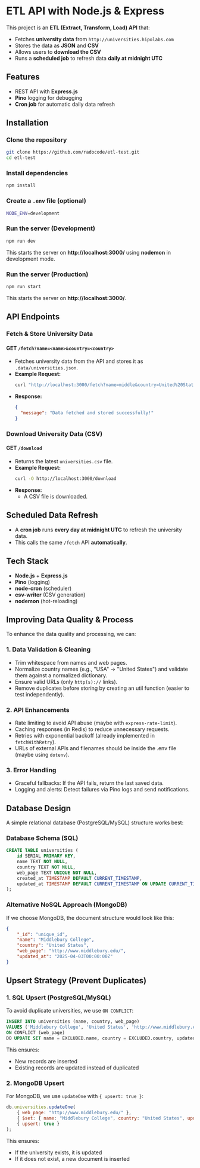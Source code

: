 # **ETL API with Node.js & Express**  

This project is an **ETL (Extract, Transform, Load) API** that:  
- Fetches **university data** from `http://universities.hipolabs.com`
- Stores the data as **JSON** and **CSV**
- Allows users to **download the CSV**
- Runs a **scheduled job** to refresh data **daily at midnight UTC**  

## **Features**
- REST API with **Express.js**
- **Pino** logging for debugging
- **Cron job** for automatic daily data refresh
## **Installation**

### **Clone the repository**
```sh
git clone https://github.com/radocode/etl-test.git
cd etl-test
```

### **Install dependencies**
```sh
npm install
```

### **Create a `.env` file (optional)**
```sh
NODE_ENV=development
```

### **Run the server (Development)**
```sh
npm run dev
```
This starts the server on **http://localhost:3000/** using **nodemon** in development mode.

### **Run the server (Production)**
```sh
npm run start
```
This starts the server on **http://localhost:3000/**.

## **API Endpoints**

### **Fetch & Store University Data**
#### **GET `/fetch?name=<name>&country=<country>`**
- Fetches university data from the API and stores it as `.data/universities.json`.
- **Example Request:**
  ```sh
  curl "http://localhost:3000/fetch?name=middle&country=United%20States"
  ```
- **Response:**
  ```json
  {
    "message": "Data fetched and stored successfully!"
  }
  ```

### **Download University Data (CSV)**
#### **GET `/download`**
- Returns the latest `universities.csv` file.
- **Example Request:**
  ```sh
  curl -O http://localhost:3000/download
  ```
- **Response:**
  - A CSV file is downloaded.

## **Scheduled Data Refresh**
- A **cron job** runs **every day at midnight UTC** to refresh the university data.
- This calls the same `/fetch` API **automatically**.

## **Tech Stack**
- **Node.js** + **Express.js**
- **Pino** (logging)
- **node-cron** (scheduler)
- **csv-writer** (CSV generation)
- **nodemon** (hot-reloading)

## **Improving Data Quality & Process**  

To enhance the data quality and processing, we can:  

### **1. Data Validation & Cleaning**
- Trim whitespace from names and web pages.  
- Normalize country names (e.g., "USA" → "United States") and validate them against a normalized dictionary.  
- Ensure valid URLs (only `http(s)://` links).  
- Remove duplicates before storing by creating an util function (easier to test independently).  

### **2. API Enhancements**
- Rate limiting to avoid API abuse (maybe with `express-rate-limit`).  
- Caching responses (in Redis) to reduce unnecessary requests.  
- Retries with exponential backoff (already implemented in `fetchWithRetry`).
- URLs of external APIs and filenames should be inside the .env file (maybe using `dotenv`).

### **3. Error Handling**
- Graceful fallbacks: If the API fails, return the last saved data.  
- Logging and alerts: Detect failures via Pino logs and send notifications.  

## **Database Design**  

A simple relational database (PostgreSQL/MySQL) structure works best:  

### **Database Schema (SQL)**
```sql
CREATE TABLE universities (
    id SERIAL PRIMARY KEY,
    name TEXT NOT NULL,
    country TEXT NOT NULL,
    web_page TEXT UNIQUE NOT NULL,
    created_at TIMESTAMP DEFAULT CURRENT_TIMESTAMP,
    updated_at TIMESTAMP DEFAULT CURRENT_TIMESTAMP ON UPDATE CURRENT_TIMESTAMP
);
```

### **Alternative NoSQL Approach (MongoDB)**
If we choose MongoDB, the document structure would look like this:
```json
{
    "_id": "unique_id",
    "name": "Middlebury College",
    "country": "United States",
    "web_page": "http://www.middlebury.edu/",
    "updated_at": "2025-04-03T00:00:00Z"
}
```
## **Upsert Strategy (Prevent Duplicates)**  

### **1. SQL Upsert (PostgreSQL/MySQL)**
To avoid duplicate universities, we use `ON CONFLICT`:  
```sql
INSERT INTO universities (name, country, web_page) 
VALUES ('Middlebury College', 'United States', 'http://www.middlebury.edu/')
ON CONFLICT (web_page) 
DO UPDATE SET name = EXCLUDED.name, country = EXCLUDED.country, updated_at = CURRENT_TIMESTAMP;
```
This ensures:  
- New records are inserted  
- Existing records are updated instead of duplicated  

### **2. MongoDB Upsert**
For MongoDB, we use `updateOne` with `{ upsert: true }`:  
```javascript
db.universities.updateOne(
    { web_page: "http://www.middlebury.edu/" }, 
    { $set: { name: "Middlebury College", country: "United States", updated_at: new Date() } }, 
    { upsert: true }
);
```
This ensures:  
- If the university exists, it is updated  
- If it does not exist, a new document is inserted
